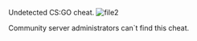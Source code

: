 Undetected CS:GO cheat.
![file2](https://user-images.githubusercontent.com/98634526/201452704-26a76e33-c5ba-4a99-8f4f-f0b80bdf60aa.PNG)

Community server administrators can`t find this cheat.
